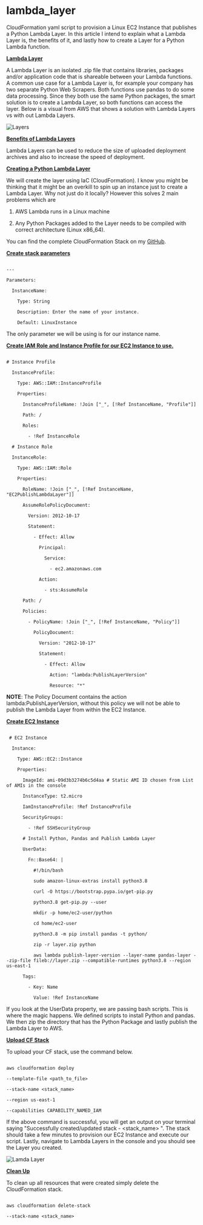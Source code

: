 # lambda_layer
CloudFormation yaml script to provision a Linux EC2 Instance that publishes a Python Lambda Layer. 
In this article I intend to explain what a Lambda Layer is, the benefits of it, and lastly how to create a Layer for a Python Lambda function. 

**<u>Lambda Layer</u>** 

A Lambda Layer is an isolated .zip file that contains libraries, packages and/or application code that is shareable between your Lambda functions. A common use case for a Lambda Layer is, for example your company has two separate Python Web Scrapers. Both functions use pandas to do some data processing. Since they both use the same Python packages, the smart solution is to create a Lambda Layer, so both functions can access the layer. Below is a visual from AWS that shows a solution with Lambda Layers vs with out Lambda Layers.

![Layers](https://dev-to-uploads.s3.amazonaws.com/uploads/articles/86hc1c4myw9jw9enwqtc.gif)

**<u>Benefits of Lambda Layers</u>**

Lambda Layers can be used to reduce the size of uploaded deployment archives and also to increase the speed of deployment.

**<u>Creating a Python Lambda Layer</u>**

We will create the layer using IaC (CloudFormation). I know you might be thinking that it might be an overkill to spin up an instance just to create a Lambda Layer. Why not just do it locally? However this solves 2 main problems which are 

1. AWS Lambda runs in a Linux machine

2. Any Python Packages added to the Layer needs to be compiled with correct architecture (Linux x86_64).

You can find the complete CloudFormation Stack on my [GitHub](https://github.com/dirtbag-ctrl/lambda_layer).

**<u>Create stack parameters </u>**

```

---

Parameters:

  InstanceName:

    Type: String

    Description: Enter the name of your instance.

    Default: LinuxInstance

```

The only parameter we will be using is for our instance name.

**<u>Create IAM Role and Instance Profile for our EC2 Instance to use.</u>**

```

# Instance Profile

  InstanceProfile:

    Type: AWS::IAM::InstanceProfile

    Properties:

      InstanceProfileName: !Join ["_", [!Ref InstanceName, "Profile"]]

      Path: /

      Roles:

        - !Ref InstanceRole

  # Instance Role

  InstanceRole:

    Type: AWS::IAM::Role

    Properties:

      RoleName: !Join ["_", [!Ref InstanceName, "EC2PublishLambdaLayer"]]

      AssumeRolePolicyDocument:

        Version: 2012-10-17

        Statement:

          - Effect: Allow

            Principal:

              Service:

                - ec2.amazonaws.com

            Action:

              - sts:AssumeRole

      Path: /

      Policies:

        - PolicyName: !Join ["_", [!Ref InstanceName, "Policy"]]

          PolicyDocument:

            Version: "2012-10-17"

            Statement:

              - Effect: Allow

                Action: "lambda:PublishLayerVersion"

                Resource: "*"

```

**NOTE**: The Policy Document contains the action lambda:PublishLayerVersion, without this policy we will not be able to publish the Lambda Layer from within the EC2 Instance.

**<u>Create EC2 Instance</u>**

```

 # EC2 Instance

  Instance:

    Type: AWS::EC2::Instance

    Properties:

      ImageId: ami-09d3b3274b6c5d4aa # Static AMI ID chosen from List of AMIs in the console

      InstanceType: t2.micro

      IamInstanceProfile: !Ref InstanceProfile

      SecurityGroups:

        - !Ref SSHSecurityGroup

      # Install Python, Pandas and Publish Lambda Layer

      UserData:

        Fn::Base64: |

          #!/bin/bash 

          sudo amazon-linux-extras install python3.8

          curl -O https://bootstrap.pypa.io/get-pip.py

          python3.8 get-pip.py --user

          mkdir -p home/ec2-user/python

          cd home/ec2-user

          python3.8 -m pip install pandas -t python/

          zip -r layer.zip python

          aws lambda publish-layer-version --layer-name pandas-layer --zip-file fileb://layer.zip --compatible-runtimes python3.8 --region us-east-1

      Tags:

        - Key: Name

          Value: !Ref InstanceName

```

If you look at the UserData property, we are passing bash scripts. This is where the magic happens. We defined scripts to install Python and pandas. We then zip the directory that has the Python Package and lastly publish the Lambda Layer to AWS. 

**<u>Upload CF Stack</u>**

To upload your CF stack, use the command below.

```

aws cloudformation deploy 

--template-file <path_to_file> 

--stack-name <stack_name> 

--region us-east-1 

--capabilities CAPABILITY_NAMED_IAM

```

If the above command is successful, you will get an output on your terminal saying "Successfully created/updated stack - <stack_name> ". The stack should take a few minutes to provision our EC2 Instance and execute our script. Lastly, navigate to Lambda Layers in the console and you should see the Layer you created. 

![Lamda Layer](https://dev-to-uploads.s3.amazonaws.com/uploads/articles/8gi8nzoy9xsolwaij17z.png)

**<u>Clean Up</u>**

To clean up all resources that were created simply delete the CloudFormation stack. 

```

aws cloudformation delete-stack 

--stack-name <stack_name>

```

